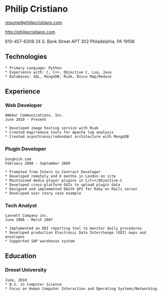 # Philip Cristiano
resume@philipcristiano.com

http://philipcristiano.com

610-457-6208
24 S. Bank Street APT 302
Philadelphia, PA
19106

## Technologies

    * Primary Language: Python
    * Experience with: C, C++, Objective C, Lua, Java
    * Databases: SQL, MongoDB, Riak, Disco Map/Reduce

## Experience

### Web Developer
    AWeber Communications, Inc.
    June 2010 - Present

    * Developed image hosting service with Riak
    * Created map/reduce tools for Apache log analysis
    * Created asynchronus/redundant architecture with MongoDB


### Plugin Developer
    Songkick.com
    February 2008 - September 2009

    * Promoted from Intern to Contract Developer
    * Developed remotely and 6 months in London on site
    * Maintained media player plugins in C/C++/Objective-C
    * Developed cross-platform GUIs to upload plugin data
    * Designed and implemented OAuth API for Ruby on Rails server
    * Developed user story case example


### Tech Analyst
    Lannett Company inc.
    June 2006 - March 2007

    * Implemented an EDI reporting tool to monitor daily procedures
    * Developed production Electronic Data Interchange (EDI) maps and envelopes
    * Supported SAP warehouse system

## Education

### Drexel University
    June, 2010
    * B.S. in Computer Science
    * Focus on Human Computer Interaction and Operating Systems/Networking
